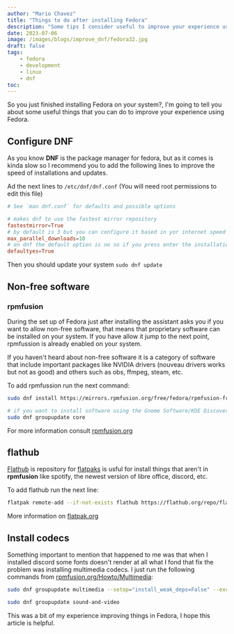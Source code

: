 ```yaml
---
author: "Mario Chavez"
title: "Things to do after installing Fedora"
description: "Some tips I consider useful to improve your experience using Fedora Linux"
date: 2023-07-06
image: /images/blogs/improve_dnf/fedora32.jpg
draft: false
tags:
    - fedora
    - development
    - linux
    - dnf
toc:
---
```


So you just finished installing Fedora on your system?, I'm going to tell you about some useful things that you can do to improve your experience using Fedora.

## Configure DNF

As you know **DNF** is the package manager for fedora, but as it comes is kinda slow so I recommend you to add the following lines to improve the speed of installations and updates.

Ad the next lines to `/etc/dnf/dnf.conf` (You will need root permissions to edit this file)

```conf
# See `man dnf.conf` for defaults and possible options

# makes dnf to use the fastest mirror repository
fastestmirror=True
# by default is 3 but you can configure it based in yor internet speed
max_parallel_downloads=10
# on dnf the default option is no so if you press enter the installation will be canceled
defaultyes=True
```

Then you should update your system `sudo dnf update`

## Non-free software

### rpmfusion

During the set up of Fedora just after installing the assistant asks you if you want to allow non-free software, that means that proprietary software can be installed on your system. If you have allow it jump to the next point, rpmfussion is already enabled on your system.

If you haven't heard about non-free software it is a category of software that include important packages like NVIDIA drivers (nouveau drivers works but not as good) and others such as obs, ffmpeg, steam, etc.

To add rpmfussion run the next command:

```bash
sudo dnf install https://mirrors.rpmfusion.org/free/fedora/rpmfusion-free-release-$(rpm -E %fedora).noarch.rpm https://mirrors.rpmfusion.org/nonfree/fedora/rpmfusion-nonfree-release-$(rpm -E %fedora).noarch.rpm

# if you want to install software using the Gnome Software/KDE Discover run the next line
sudo dnf groupupdate core
```

For more information consult [rpmfusion.org](https://rpmfusion.org/Configuration#Command_Line_Setup_using_rpm)

## flathub

[Flathub](https://flathub.org/about) is repository for [flatpaks](https://flatpak.org/about/) is usful for install things that aren't in **rpmfusion** like spotify, the newest version of libre office, discord, etc.

To add flathub run the next line:

```bash
flatpak remote-add --if-not-exists flathub https://flathub.org/repo/flathub.flatpakrepo
```

More information on [flatpak.org](https://flatpak.org/setup/Fedora)

## Install codecs

Something important to mention that happened to me was that when I installed discord some fonts doesn't render at all what I fond that fix the problem was installing multimedia codecs. I just run the following commands from [rpmfusion.org/Howto/Multimedia](rpmfusion.org/Howto/Multimedia):

```bash
sudo dnf groupupdate multimedia --setop="install_weak_deps=False" --exclude=PackageKit-gstreamer-plugin

sudo dnf groupupdate sound-and-video
```

This was a bit of my experience improving things in Fedora, I hope this article is helpful.
